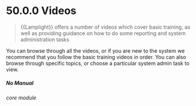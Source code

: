 # 50.0.0 Videos

> {{Lamplight}} offers a number of videos which cover basic training, as well as providing guidance on how to do some reporting and system administration tasks

You can browse through all the videos, or if you are new to the system we recommend that you follow the basic training videos in order. You can also browse through specific topics, or choose a particular system admin task to view. 


##### No Manual

###### core module
